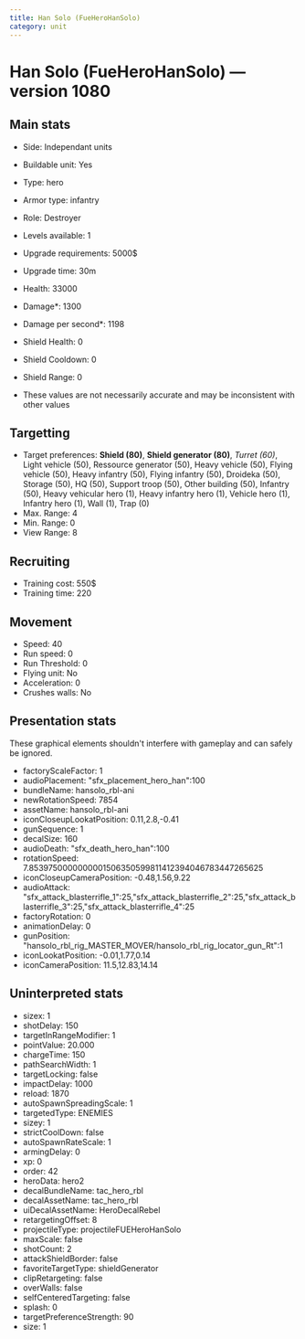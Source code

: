 ```yaml
---
title: Han Solo (FueHeroHanSolo)
category: unit
---
```


# Han Solo (FueHeroHanSolo) — version 1080

## Main stats

  * Side: Independant units
  * Buildable unit: Yes
  * Type: hero
  * Armor type: infantry
  * Role: Destroyer
  * Levels available: 1
  * Upgrade requirements: 5000$
  * Upgrade time: 30m
  * Health: 33000
  * Damage*: 1300
  * Damage per second*: 1198
  * Shield Health: 0
  * Shield Cooldown: 0
  * Shield Range: 0

* These values are not necessarily accurate and may be inconsistent with other values

## Targetting

  * Target preferences: **Shield (80)**, **Shield generator (80)**, _Turret (60)_, Light vehicle (50), Ressource generator (50), Heavy vehicle (50), Flying vehicle (50), Heavy infantry (50), Flying infantry (50), Droideka (50), Storage (50), HQ (50), Support troop (50), Other building (50), Infantry (50), Heavy vehicular hero (1), Heavy infantry hero (1), Vehicle hero (1), Infantry hero (1), Wall (1), Trap (0)
  * Max. Range: 4
  * Min. Range: 0
  * View Range: 8

## Recruiting

  * Training cost: 550$
  * Training time: 220

## Movement

  * Speed: 40
  * Run speed: 0
  * Run Threshold: 0
  * Flying unit: No
  * Acceleration: 0
  * Crushes walls: No

## Presentation stats

These graphical elements shouldn't interfere with gameplay and can safely be ignored.

  * factoryScaleFactor: 1
  * audioPlacement: "sfx_placement_hero_han":100
  * bundleName: hansolo_rbl-ani
  * newRotationSpeed: 7854
  * assetName: hansolo_rbl-ani
  * iconCloseupLookatPosition: 0.11,2.8,-0.41
  * gunSequence: 1
  * decalSize: 160
  * audioDeath: "sfx_death_hero_han":100
  * rotationSpeed: 7.8539750000000001506350599811412394046783447265625
  * iconCloseupCameraPosition: -0.48,1.56,9.22
  * audioAttack: "sfx_attack_blasterrifle_1":25,"sfx_attack_blasterrifle_2":25,"sfx_attack_blasterrifle_3":25,"sfx_attack_blasterrifle_4":25
  * factoryRotation: 0
  * animationDelay: 0
  * gunPosition: "hansolo_rbl_rig_MASTER_MOVER/hansolo_rbl_rig_locator_gun_Rt":1
  * iconLookatPosition: -0.01,1.77,0.14
  * iconCameraPosition: 11.5,12.83,14.14

## Uninterpreted stats

  * sizex: 1
  * shotDelay: 150
  * targetInRangeModifier: 1
  * pointValue: 20.000
  * chargeTime: 150
  * pathSearchWidth: 1
  * targetLocking: false
  * impactDelay: 1000
  * reload: 1870
  * autoSpawnSpreadingScale: 1
  * targetedType: ENEMIES
  * sizey: 1
  * strictCoolDown: false
  * autoSpawnRateScale: 1
  * armingDelay: 0
  * xp: 0
  * order: 42
  * heroData: hero2
  * decalBundleName: tac_hero_rbl
  * decalAssetName: tac_hero_rbl
  * uiDecalAssetName: HeroDecalRebel
  * retargetingOffset: 8
  * projectileType: projectileFUEHeroHanSolo
  * maxScale: false
  * shotCount: 2
  * attackShieldBorder: false
  * favoriteTargetType: shieldGenerator
  * clipRetargeting: false
  * overWalls: false
  * selfCenteredTargeting: false
  * splash: 0
  * targetPreferenceStrength: 90
  * size: 1

